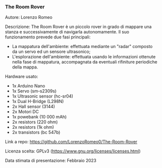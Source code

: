 ### The Room Rover

Autore: Lorenzo Romeo

Descrizione: The Room Rover è un piccolo rover in grado di mappare una stanza e successivamente di navigarla autonomamente.
Il suo funzionamento prevede due fasi principali: 
- La mappatura dell'ambiente: effettuata mediante un "radar" composto da un servo ed un sensore ultrasonico;
- L'esplorazione dell'ambiente: effettuata usando le informazioni ottenute nella fase di mappatura, accompagnata da eventuali rifiniture periodiche della mappa.

Hardware usato:
- 1x Arduino Nano
- 1x Servo (sm-s2309s) 
- 1x Ultrasonic sensor (hc-sr04)
- 1x Dual H-Bridge (L298N)
- 2x Hall sensor (3144) 
- 2x Motori DC
- 1x powebank (10 000 mAh)
- 2x resistors (220 ohm)
- 2x resistors (1k ohm)
- 2x transistors (bc 547b)

Link a repo: https://github.com/LorenzoRomeo0/The-Room-Rover

Licenza scelta: GPLv3 (https://www.gnu.org/licenses/licenses.html)

Data stimata di presentazione: Febbraio 2023